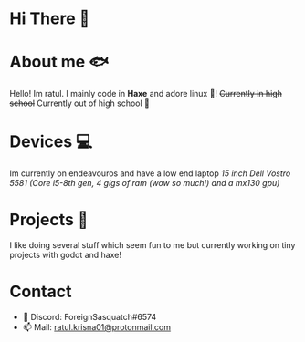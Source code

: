 # Hi There 👋
# About me 🐟
Hello! Im ratul. I mainly code in **Haxe** and adore linux 🐧! ~~Currently in high school~~ Currently out of high school 🏫
# Devices 💻
Im currently on endeavouros and have a low end laptop *15 inch Dell Vostro 5581 (Core i5-8th gen, 4 gigs of ram (wow so much!) and a mx130 gpu)*
# Projects 🚀
I like doing several stuff which seem fun to me but currently working on tiny projects with godot and haxe!
# Contact
 - 💾 Discord: ForeignSasquatch#6574
 - 📫 Mail: ratul.krisna01@protonmail.com
